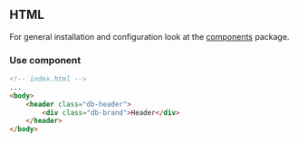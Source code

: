 ## HTML

For general installation and configuration look at the [components](https://www.npmjs.com/package/@db-ui/components) package.

### Use component

```html index.html
<!-- index.html -->
...
<body>
	<header class="db-header">
		<div class="db-brand">Header</div>
	</header>
</body>
```
